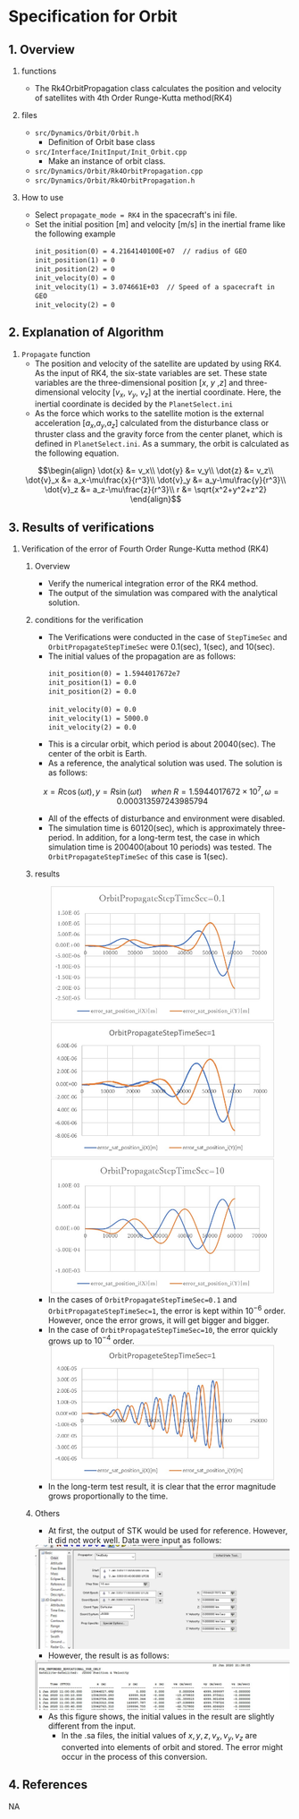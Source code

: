 # Specification for Orbit

## 1.  Overview

1. functions
   - The Rk4OrbitPropagation class calculates the position and velocity of satellites with 4th Order Runge-Kutta method(RK4)

2. files
   - `src/Dynamics/Orbit/Orbit.h`
	   -  Definition of Orbit base class
   - `src/Interface/InitInput/Init_Orbit.cpp`
	   - Make an instance of orbit class.	
   - `src/Dynamics/Orbit/Rk4OrbitPropagation.cpp`
   - `src/Dynamics/Orbit/Rk4OrbitPropagation.h`

3. How to use
   - Select `propagate_mode = RK4` in the spacecraft's ini file.
   - Set the initial position [m] and velocity [m/s] in the inertial frame like the following example
     ```
     init_position(0) = 4.2164140100E+07  // radius of GEO
     init_position(1) = 0
     init_position(2) = 0
     init_velocity(0) = 0
     init_velocity(1) = 3.074661E+03  // Speed of a spacecraft in GEO
     init_velocity(2) = 0
     ```
   
## 2. Explanation of Algorithm

1. `Propagate` function  
   - The position and velocity of the satellite are updated by using RK4. As the input of RK4, the six-state variables are set. These state variables are the three-dimensional position [$x$, $y$ ,$z$] and three-dimensional velocity [$v_x$, $v_y$, $v_z$] at the inertial coordinate. Here, the inertial coordinate is decided by the `PlanetSelect.ini`
   - As the force which works to the satellite motion is the external acceleration [$a_x$,$a_y$,$a_z$] calculated from the disturbance class or thruster class and the gravity force from the center planet, which is defined in `PlanetSelect.ini`. As a summary, the orbit is calculated as the following equation.
   ```math
   \begin{align}
     \dot{x} &= v_x\\
     \dot{y} &= v_y\\
     \dot{z} &= v_z\\
     \dot{v}_x &= a_x-\mu\frac{x}{r^3}\\
     \dot{v}_y &= a_y-\mu\frac{y}{r^3}\\
     \dot{v}_z &= a_z-\mu\frac{z}{r^3}\\
     r &= \sqrt{x^2+y^2+z^2}
   \end{align}
   ```

## 3. Results of verifications

1. Verification of the error of Fourth Order Runge-Kutta method (RK4)
   1. Overview
      - Verify the numerical integration error of the RK4 method.
      - The output of the simulation was compared with the analytical solution.
      
   2. conditions for the verification
      - The Verifications were conducted in the case of `StepTimeSec` and `OrbitPropagateStepTimeSec` were 0.1(sec), 1(sec), and 10(sec).
      - The initial values of the propagation are as follows:
        ```
        init_position(0) = 1.5944017672e7
        init_position(1) = 0.0
        init_position(2) = 0.0

        init_velocity(0) = 0.0
        init_velocity(1) = 5000.0
        init_velocity(2) = 0.0
        ```
      - This is a circular orbit, which period is about 20040(sec). The center of the orbit is Earth.
      - As a reference, the analytical solution was used. The solution is as follows:
      ```math
      x=R\cos(\omega t),y=R\sin(\omega t)\quad when~R=1.5944017672\times10^7, \omega=0.000313597243985794
      ```
      - All of the effects of disturbance and environment were disabled.
      - The simulation time is 60120(sec), which is approximately three-period. In addition, for a long-term test, the case in which simulation time is 200400(about 10 periods) was tested. The `OrbitPropagateStepTimeSec` of this case is 1(sec).
    
   3. results
      <div align="center">
        <img src="./figs/orbit_steptimesec_01.jpg" width = 400 alt="orbit_steptimesec_01">
        <img src="./figs/orbit_steptimesec_1.jpg" width = 400 alt="orbit_steptimesec_1">
        <img src="./figs/orbit_steptimesec_10.jpg" width = 400 alt="orbit_steptimesec_10">
        </figure>
      </div>

      - In the cases of `OrbitPropagateStepTimeSec=0.1` and `OrbitPropagateStepTimeSec=1`, the error is kept within $10^{-6}$ order. However, once the error grows, it will get bigger and bigger.
      - In the case of `OrbitPropagateStepTimeSec=10`, the error quickly grows up to $10^{-4}$ order. 
      
      <div align="center">
        <img src="./figs/orbit_steptimesec_1_longterm.jpg" width = 400 alt="orbit_steptimesec_1_longterm">
        </figure>
      </div>

      - In the long-term test result, it is clear that the error magnitude grows proportionally to the time.

   4. Others
      - At first, the output of STK would be used for reference. However, it did not work well. Data were input as follows:
      <div align="center">
        <img src="./figs/orbit_STKsettings.JPG" alt="orbit_STKsettings">
        </figure>
      </div>
      
      - However, the result is as follows:
      <div align="center">
        <img src="./figs/orbit_STKresult.JPG" alt="orbit_STKresult">
        </figure>
      </div>

      - As this figure shows, the initial values in the result are slightly different from the input.
         + In the .sa files, the initial values of $x, y, z, v_x, v_y, v_z$ are converted into elements of orbit and stored. The error might occur in the process of this conversion.
        

## 4. References
NA

